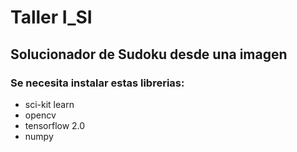 # Taller I_SI
## Solucionador de Sudoku desde una imagen

### Se necesita instalar estas librerias:
* sci-kit learn
* opencv
* tensorflow 2.0
* numpy